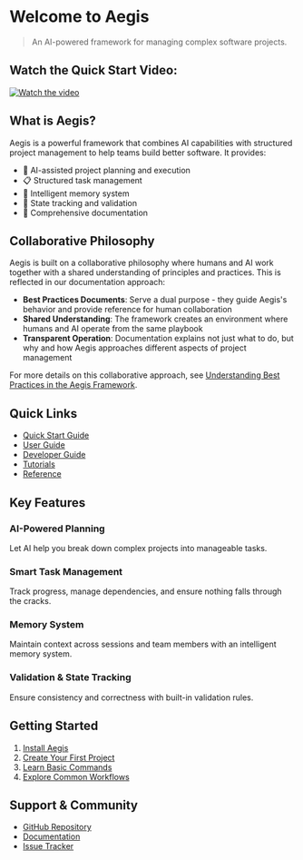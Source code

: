# Welcome to Aegis

> An AI-powered framework for managing complex software projects.

## Watch the Quick Start Video:
[![Watch the video](https://img.youtube.com/vi/1BA5jCPous4/hqdefault.jpg)](https://www.youtube.com/watch?v=1BA5jCPous4)


## What is Aegis?

Aegis is a powerful framework that combines AI capabilities with structured project management to help teams build better software. It provides:

- 🤖 AI-assisted project planning and execution
- 📋 Structured task management
- 🧠 Intelligent memory system
- 🔄 State tracking and validation
- 📝 Comprehensive documentation

## Collaborative Philosophy

Aegis is built on a collaborative philosophy where humans and AI work together with a shared understanding of principles and practices. This is reflected in our documentation approach:

- **Best Practices Documents**: Serve a dual purpose - they guide Aegis's behavior and provide reference for human collaboration
- **Shared Understanding**: The framework creates an environment where humans and AI operate from the same playbook
- **Transparent Operation**: Documentation explains not just what to do, but why and how Aegis approaches different aspects of project management

For more details on this collaborative approach, see [Understanding Best Practices in the Aegis Framework](https://buildsomething.ai/aegis/user-guide/best-practices-purpose/).

## Quick Links

- [Quick Start Guide](https://buildsomething.ai/aegis/quick-start/installation/)
- [User Guide](https://buildsomething.ai/aegis/user-guide/concepts/framework-structure/)
- [Developer Guide](https://buildsomething.ai/aegis/developer-guide/architecture/directory-structure/)
- [Tutorials](https://buildsomething.ai/aegis/tutorials/getting-started/)
- [Reference](https://buildsomething.ai/aegis/reference/templates/task-templates/)

## Key Features

### AI-Powered Planning
Let AI help you break down complex projects into manageable tasks.

### Smart Task Management
Track progress, manage dependencies, and ensure nothing falls through the cracks.

### Memory System
Maintain context across sessions and team members with an intelligent memory system.

### Validation & State Tracking
Ensure consistency and correctness with built-in validation rules.

## Getting Started

1. [Install Aegis](https://buildsomething.ai/aegis/quick-start/installation/)
2. [Create Your First Project](https://buildsomething.ai/aegis/quick-start/first-project/)
3. [Learn Basic Commands](https://buildsomething.ai/aegis/quick-start/basic-commands/)
4. [Explore Common Workflows](https://buildsomething.ai/aegis/quick-start/common-workflows/)

## Support & Community

- [GitHub Repository](https://github.com/BuildSomethingAI/aegis-framework)
- [Documentation](https://buildsomething.ai/aegis)
- [Issue Tracker](https://github.com/BuildSomethingAI/aegis-framework/issues)
